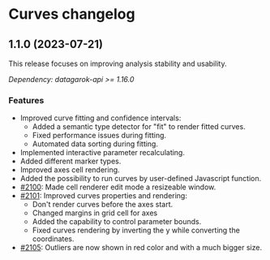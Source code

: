# Curves changelog

## 1.1.0 (2023-07-21)

This release focuses on improving analysis stability and usability.

*Dependency: datagarok-api >= 1.16.0*

### Features

* Improved curve fitting and confidence intervals:
  * Added a semantic type detector for "fit" to render fitted curves.
  * Fixed performance issues during fitting.
  * Automated data sorting during fitting.
* Implemented interactive parameter recalculating.
* Added different marker types.
* Improved axes cell rendering.
* Added the possibility to run curves by user-defined Javascript function.
* [#2100](https://github.com/datagrok-ai/public/issues/2100): Made cell renderer edit mode a resizeable window.
* [#2101](https://github.com/datagrok-ai/public/issues/2101): Improved curves properties and rendering: 
  * Don't render curves before the axes start.
  * Changed margins in grid cell for axes
  * Added the capability to control parameter bounds.
  * Fixed curves rendering by inverting the y while converting the coordinates.
* [#2105](https://github.com/datagrok-ai/public/issues/2105): Outliers are now shown in red color and with a much bigger size.
